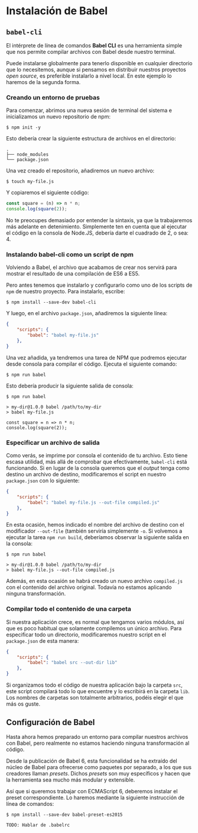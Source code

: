 # Instalación de Babel

## `babel-cli`
El intérprete de línea de comandos **Babel CLI** es una herramienta simple que nos permite compilar archivos con Babel desde nuestro terminal.

Puede instalarse globalmente para tenerlo disponible en cualquier directorio que lo necesitemos, aunque si pensamos en distribuir nuestros proyectos *open source*, es preferible instalarlo a nivel local. En este ejemplo lo haremos de la segunda forma.

### Creando un entorno de pruebas
Para comenzar, abrimos una nueva sesión de terminal del sistema e inicializamos un nuevo repositorio de npm:

```terminal
$ npm init -y
```

Esto debería crear la siguiente estructura de archivos en el directorio:

```terminal
.
├── node_modules
└── package.json
```

Una vez creado el repositorio, añadiremos un nuevo archivo:

```terminal
$ touch my-file.js
```

Y copiaremos el siguiente código:

```javascript
const square = (n) => n * n;
console.log(square(2));
```

No te preocupes demasiado por entender la sintaxis, ya que la trabajaremos más adelante en detenimiento. Simplemente ten en cuenta que al ejecutar el código en la consola de Node.JS, debería darte el cuadrado de 2, o sea: 4.

### Instalando babel-cli como un script de npm
Volviendo a Babel, el archivo que acabamos de crear nos servirá para mostrar el resultado de una compilación de ES6 a ES5.

Pero antes tenemos que instalarlo y configurarlo como uno de los scripts de `npm` de nuestro proyecto. Para instalarlo, escribe:

```terminal
$ npm install --save-dev babel-cli
```

Y luego, en el archivo `package.json`, añadiremos la siguiente línea:

```json
{
    "scripts": {
        "babel": "babel my-file.js"
    },
}
```

Una vez añadida, ya tendremos una tarea de NPM que podremos ejecutar desde consola para compilar el código. Ejecuta el siguiente comando:

```terminal
$ npm run babel
```

Esto debería producir la siguiente salida de consola:

```terminal
$ npm run babel

> my-dir@1.0.0 babel /path/to/my-dir
> babel my-file.js

const square = n => n * n;
console.log(square(2));
```

### Especificar un archivo de salida
Como verás, se imprime por consola el contenido de tu archivo. Esto tiene escasa utilidad, más allá de comprobar que efectivamente, `babel-cli` está funcionando. Si en lugar de la consola queremos que el *output* tenga como destino un archivo de destino, modificaremos el script en nuestro `package.json` con lo siguiente:

```json
{
    "scripts": {
        "babel": "babel my-file.js --out-file compiled.js"
    },
}
```

En esta ocasión, hemos indicado el nombre del archivo de destino con el modificador `--out-file` (también serviría simplemente `-o`. Si volvemos a ejecutar la tarea `npm run build`, deberíamos observar la siguiente salida en la consola:

```terminal
$ npm run babel

> my-dir@1.0.0 babel /path/to/my-dir
> babel my-file.js --out-file compiled.js
```
Además, en esta ocasión se habrá creado un nuevo archivo `compiled.js` con el contenido del archivo original. Todavía no estamos aplicando ninguna transformación.

### Compilar todo el contenido de una carpeta

Si nuestra aplicación crece, es normal que tengamos varios módulos, así que es poco habitual que solamente compilemos un único archivo. Para especificar todo un directorio, modificaremos nuestro script en el `package.json` de esta manera:

```json
{
    "scripts": {
        "babel": "babel src --out-dir lib"
    },
}
```

Si organizamos todo el código de nuestra aplicación bajo la carpeta `src`, este script compilará todo lo que encuentre y lo escribirá en la carpeta `lib`. Los nombres de carpetas son totalmente arbitrarios, podéis elegir el que más os guste.

## Configuración de Babel

Hasta ahora hemos preparado un entorno para compilar nuestros archivos con Babel, pero realmente no estamos haciendo ninguna transformación al código.

Desde la publicación de Babel 6, esta funcionalidad se ha extraído del núcleo de Babel para ofrecerse como paquetes por separado, a los que sus creadores llaman *presets*. Dichos *presets* son muy específicos y hacen que la herramienta sea mucho más modular y extensible. 

Así que si queremos trabajar con ECMAScript 6, deberemos instalar el preset correspondiente. Lo haremos mediante la siguiente instrucción de línea de comandos:

```terminal
$ npm install --save-dev babel-preset-es2015
```



    TODO: Hablar de .babelrc